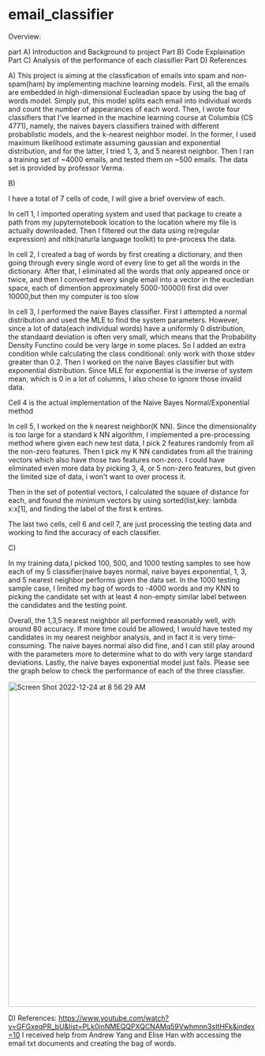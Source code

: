 # email_classifier

Overview:

part A) Introduction and Background to project
Part B) Code Explaination
Part C) Analysis of the performance of each classifier 
Part D) References

A)
This project is aiming at the classfication of emails into spam and non-spam(ham) by implementing machine learning models. First, all the emails are embedded in high-dimensional Eucleadian space by using the bag of words model. Simply put, this model splits each email into individual words and count the number of appearances of each word. Then, I wrote four classifiers that I've learned in the machine learning course at Columbia (CS 4771), namely, the naives bayers classifiers trained with different probablistic models, and the k-nearest neighbor model. In the former, I used maximum likelihood estimate assuming gaussian and exponential distribution, and for the latter, I tried 1, 3, and 5 nearest neighbor. Then I ran a training set of ~4000 emails, and tested them on ~500 emails. The data set is provided by professor Verma.

B)

I have a total of 7 cells of code, I will give a brief overview of each.

In cel1 1, I imported operating system and used that package to create a path from my jupyternotebook location to the location where my file is actually downloaded. Then I filtered out the data using re(regular expression) and nltk(naturla language toolkit) to pre-process the data.

In cell 2, I created a bag of words by first creating a dictionary, and then going through every single word of every line to get all the words in the dictionary. After that, I eliminated all the words that only appeared once or twice, and then I converted every single email into a vector in the eucledian space, each of dimention approximately 5000-10000(I first did over 10000,but then my computer is too slow 

In cell 3, I performed the naive Bayes classifier. First I attempted a normal distribution and used the MLE to find the system parameters. However, since a lot of data(each individual words) have a uniformly 0 distribution, the standaard deviation is often very small, which means that the Probability Density Functino could be very large in some places. So I added an extra condition while calculating the class conditional: only work with those stdev greater than 0.2. Then I worked on the naive Bayes classifier but with exponential distribution. Since MLE for exponential is the inverse of system mean, which is 0 in a lot of columns, I also chose to ignore those invalid data.

Cell 4 is the actual implementation of the Naive Bayes Normal/Exponential method

In cell 5, I worked on the k nearest neighbor(K NN). Since the dimensionality is too large for a standard k NN algorithm, I implemented a pre-processing method where given each new test data, I pick 2 features randomly from all the non-zero features. Then I pick my K NN candidates from all the training vectors which also have those two features non-zero. I could have eliminated even more data by picking 3, 4, or 5 non-zero features, but given the limited size of data, i won't want to over process it.

Then in the set of potential vectors, I calculated the square of distance for each, and found the minimum vectors by using sorted(list,key: lambda x:x[1], and finding the label of the first k entires.

The last two cells, cell 6 and cell 7, are just processing the testing data and working to find the accuracy of each classifier. 

C) 

In my training data,I picked 100, 500, and 1000 testing samples to see how each of my 5 classifier(naive bayes normal, naive bayes exponential, 1, 3, and 5 nearest neighbor performs given the data set. In the 1000 testing sample case, I limited my bag of words to -4000 words and my KNN to picking the candidate set with at least 4 non-empty similar label between the candidates and the testing point. 

Overall, the 1,3,5 nearest neighbor all performed reasonably well, with around 80 accuracy. If more time could be allowed, I would have tested my candidates in my nearest neighbor analysis, and in fact it is very time-consuming. The naive bayes normal also did fine, and I can still play around with the parameters more to determine what to do with very large standard deviations. Lastly, the naive bayes exponential model just fails. Please see the  graph below to check the performance of each of the three classfier. 

<img width="658" alt="Screen Shot 2022-12-24 at 8 56 29 AM" src="https://user-images.githubusercontent.com/121346627/209439003-a5d3634c-f46e-41ab-ab01-b11758056400.png">

D)
References:
https://www.youtube.com/watch?v=GFGxeqPR_bU&list=PLk0inNMEQQPXQCNAMq59Vwhmnn3sItHFk&index=10
I received help from Andrew Yang and Elise Han with accessing the email txt documents and creating the bag of words. 
